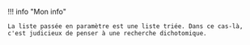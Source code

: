 !!! info "Mon info"

    La liste passée en paramètre est une liste triée. Dans ce cas-là, c'est judicieux de penser à une recherche dichotomique.


